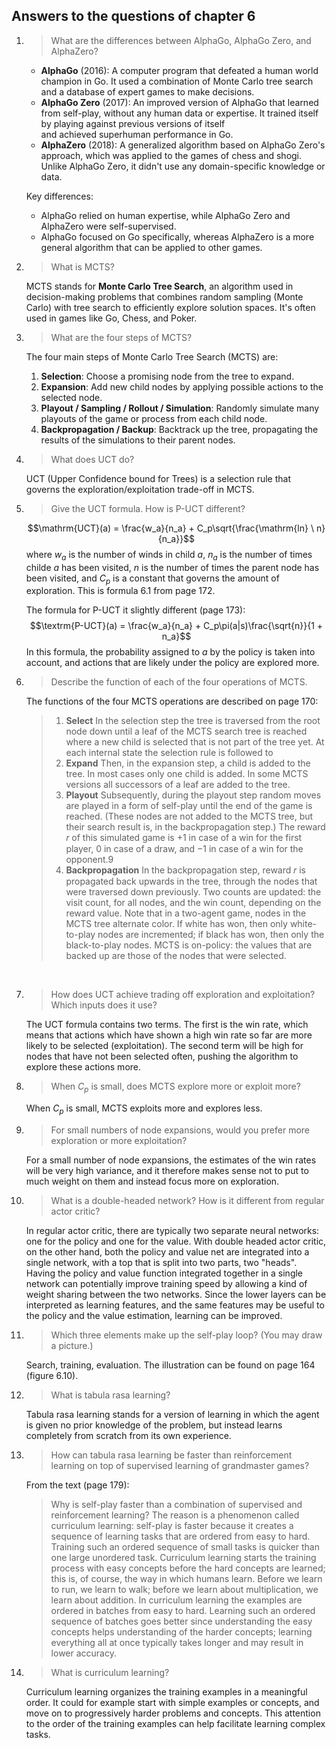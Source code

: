 ## Answers to the questions of chapter 6

1. 
    > What are the differences between AlphaGo, AlphaGo Zero, and AlphaZero?
    
    * **AlphaGo** (2016): A computer program that defeated a human world champion in Go. It used a combination of Monte Carlo tree search and a database of expert games to make decisions.
    * **AlphaGo Zero** (2017): An improved version of AlphaGo that learned from self-play, without any human data or expertise. It trained itself by playing against previous versions of itself        
    and achieved superhuman performance in Go.
    * **AlphaZero** (2018): A generalized algorithm based on AlphaGo Zero's approach, which was applied to the games of chess and shogi. Unlike AlphaGo Zero, it didn't use any domain-specific
    knowledge or data.

    Key differences:

    * AlphaGo relied on human expertise, while AlphaGo Zero and AlphaZero were self-supervised.
    * AlphaGo focused on Go specifically, whereas AlphaZero is a more general algorithm that can be applied to other games.

2. 
    > What is MCTS?

    MCTS stands for **Monte Carlo Tree Search**, an algorithm used in decision-making problems that combines random sampling (Monte Carlo) with tree search to efficiently explore solution spaces. It's often used in games like Go, Chess, and Poker.

3. 
    > What are the four steps of MCTS?

    The four main steps of Monte Carlo Tree Search (MCTS) are:

    1. **Selection**: Choose a promising node from the tree to expand.
    2. **Expansion**: Add new child nodes by applying possible actions to the selected node.
    3. **Playout / Sampling / Rollout / Simulation**: Randomly simulate many playouts of the game or process from each child node.
    4. **Backpropagation / Backup**: Backtrack up the tree, propagating the results of the simulations to their parent nodes.

4. 
    > What does UCT do?

    UCT (Upper Confidence bound for Trees) is a selection rule that governs the exploration/exploitation trade-off in MCTS.

5. 
    > Give the UCT formula. How is P-UCT different?

    $$\mathrm{UCT}(a) = \frac{w_a}{n_a} + C_p\sqrt{\frac{\mathrm{ln} \ n}{n_a}}$$
    where $w_a$ is the number of winds in child $a$, $n_a$ is the number of times childe $a$ has been visited, $n$ is the number of times the parent node has been visited, and $C_p$ is a constant that governs the amount of exploration. This is formula 6.1 from page 172.

    The formula for P-UCT it slightly different (page 173):
    $$\textrm{P-UCT}(a) = \frac{w_a}{n_a} + C_p\pi(a|s)\frac{\sqrt{n}}{1 + n_a}$$
    In this formula, the probability assigned to $a$ by the policy is taken into account, and actions that are likely under the policy are explored more.
    
6. 
    > Describe the function of each of the four operations of MCTS.

    The functions of the four MCTS operations are described on page 170:
    > 1. **Select** In the selection step the tree is traversed from the root node down until a leaf of the MCTS search tree is reached where a new child is selected that is not part of the tree yet. At each internal state the selection rule is followed to 
    > 2. **Expand** Then, in the expansion step, a child is added to the tree. In most cases
    only one child is added. In some MCTS versions all successors of a leaf are added
    to the tree.
    > 3. **Playout** Subsequently, during the playout step random moves are played in a
    form of self-play until the end of the game is reached. (These nodes are not added
    to the MCTS tree, but their search result is, in the backpropagation step.) The
    reward 𝑟 of this simulated game is +1 in case of a win for the first player, 0 in
    case of a draw, and −1 in case of a win for the opponent.9
    >4. **Backpropagation** In the backpropagation step, reward 𝑟 is propagated back upwards in the tree, through the nodes that were traversed down previously. Two
    counts are updated: the visit count, for all nodes, and the win count, depending
    on the reward value. Note that in a two-agent game, nodes in the MCTS tree
    alternate color. If white has won, then only white-to-play nodes are incremented;
    if black has won, then only the black-to-play nodes.
    MCTS is on-policy: the values that are backed up are those of the nodes that
    were selected.  

<br>

7. 
    > How does UCT achieve trading off exploration and exploitation? Which inputs does it use?

    The UCT formula contains two terms. The first is the win rate, which means that actions which have shown a high win rate so far are more likely to be selected (exploitation). The second term will be high for nodes that have not been selected often, pushing the algorithm to explore these actions more. 

8. 
    > When $C_p$ is small, does MCTS explore more or exploit more?

    When $C_p$ is small, MCTS exploits more and explores less.

9. 
    > For small numbers of node expansions, would you prefer more exploration or more exploitation?

    For a small number of node expansions, the estimates of the win rates will be very high variance, and it therefore makes sense not to put to much weight on them and instead focus more on exploration.

10. 
    > What is a double-headed network? How is it different from regular actor critic?

    In regular actor critic, there are typically two separate neural networks: one for the policy and one for the value. With double headed actor critic, on the other hand, both the policy and value net are integrated into a single network, with a top that is split into two parts, two "heads". Having the policy and value function integrated together in a single network can potentially improve training speed by allowing a kind of weight sharing between the two networks. Since the lower layers can be interpreted as learning features, and the same features may be useful to the policy and the value estimation, learning can be improved.

11. 
    > Which three elements make up the self-play loop? (You may draw a picture.)

    Search, training, evaluation. The illustration can be found on page 164 (figure 6.10).

12. 
    > What is tabula rasa learning?

    Tabula rasa learning stands for a version of learning in which the agent is given no prior knowledge of the problem, but instead learns completely from scratch from its own experience.

13. 
    > How can tabula rasa learning be faster than reinforcement learning on top of supervised learning of grandmaster games?

    From the text (page 179):

    > Why is
    self-play faster than a combination of supervised and reinforcement learning? The
    reason is a phenomenon called curriculum learning: self-play is faster because it
    creates a sequence of learning tasks that are ordered from easy to hard. Training
    such an ordered sequence of small tasks is quicker than one large unordered task.
    Curriculum learning starts the training process with easy concepts before the
    hard concepts are learned; this is, of course, the way in which humans learn. Before
    we learn to run, we learn to walk; before we learn about multiplication, we learn
    about addition. In curriculum learning the examples are ordered in batches from
    easy to hard. Learning such an ordered sequence of batches goes better since understanding the easy concepts helps understanding of the harder concepts; learning
    everything all at once typically takes longer and may result in lower accuracy.

14. 
    > What is curriculum learning?

    Curriculum learning organizes the training examples in a meaningful order. It could for example start with simple examples or concepts, and move on to progressively harder problems and concepts. This attention to the order of the training examples can help facilitate learning complex tasks.
